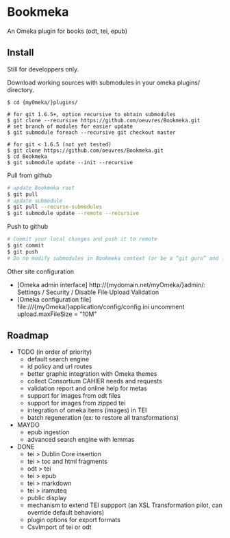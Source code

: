 
# Bookmeka

An Omeka plugin for books (odt, tei, epub)

## Install

Still for developpers only.

Download working sources with submodules in your omeka plugins/ directory.
```
$ cd {myOmeka/}plugins/
  
# for git 1.6.5+, option recursive to obtain submodules
$ git clone --recursive https://github.com/oeuvres/Bookmeka.git
# set branch of modules for easier update
$ git submodule foreach --recursive git checkout master
  
# for git < 1.6.5 (not yet tested)
$ git clone https://github.com/oeuvres/Bookmeka.git
$ cd Bookmeka
$ git submodule update --init --recursive
```

Pull from github
```sh
# update Bookmeka root
$ git pull
# update submodule
$ git pull --recurse-submodules
$ git submodule update --remote --recursive
```

Push to github
```sh
# Commit your local changes and push it to remote
$ git commit
$ git push
# Do no modify submodules in Bookmeka context (or be a “git guru” and fill this tuto)
```


Other site configuration

 * [Omeka admin interface] http://{mydomain.net/myOmeka/}admin/: Settings / Security / Disable File Upload Validation
 * [Omeka configuration file] file:///{myOmeka/}application/config/config.ini uncomment upload.maxFileSize = "10M"

## Roadmap

- TODO (in order of priority)
   - default search engine
   - id policy and url routes
   - better graphic integration with Omeka themes
   - collect Consortium CAHIER needs and requests
   - validation report and online help for metas
   - support for images from odt files
   - support for images from zipped tei
   - integration of omeka items (images) in TEI
   - batch regeneration (ex: to restore all transformations)
- MAYDO
   - epub ingestion
   - advanced search engine with lemmas
- DONE
   - tei > Dublin Core insertion
   - tei > toc and html fragments
   - odt > tei
   - tei > epub
   - tei > markdown
   - tei > iramuteq
   - public display
   - mechanism to extend TEI suppport (an XSL Transformation pilot, can override default behaviors)
   - plugin options for export formats
   - CsvImport of tei or odt


